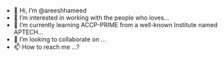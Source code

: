 - 👋 Hi, I’m @areeshhameed
- 👀 I’m interested in working with the people who loves...
- 🌱 I’m currently learning ACCP-PRIME from a well-known Institute named APTECH...
- 💞️ I’m looking to collaborate on ...
- 📫 How to reach me ...?

<!---
areeshhameed/areeshhameed is a ✨ special ✨ repository because its `README.md` (this file) appears on your GitHub profile.
You can click the Preview link to take a look at your changes.
--->

